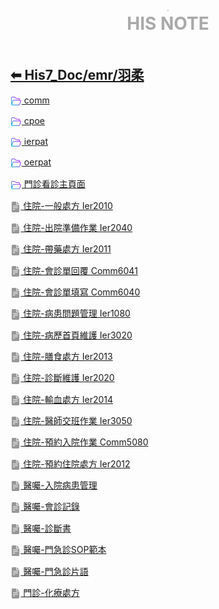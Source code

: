 <div style="text-align:center;padding-bottom: 20px">
  <div style="width: 100%;">
      <img src="../../his_clin/img/open-book.png" style="zoom:15%;" />
  </div>
  <b style="color: darkgray; font-size: 28px; margin-top: 10px">HIS NOTE</b>
</div>

## [⬅ His7_Doc/emr/羽柔](./His7_Doc_emr.md)

[<img src="../img/open-folder.png" style="zoom:3.5%; vertical-align: middle;" /> comm](./His7_Doc_emr_羽柔_comm.md)

[<img src="../img/open-folder.png" style="zoom:3.5%; vertical-align: middle;" /> cpoe](./His7_Doc_emr_羽柔_cpoe.md)

[<img src="../img/open-folder.png" style="zoom:3.5%; vertical-align: middle;" /> ierpat](./His7_Doc_emr_羽柔_ierpat.md)

[<img src="../img/open-folder.png" style="zoom:3.5%; vertical-align: middle;" /> oerpat](./His7_Doc_emr_羽柔_oerpat.md)

[<img src="../img/open-folder.png" style="zoom:3.5%; vertical-align: middle;" /> 門診看診主頁面](./His7_Doc_emr_羽柔_門診看診主頁面.md)

[<img src="../img/document2.png" style="zoom:3.2%; opacity:40%; vertical-align: middle;" /> 住院-一般處方 Ier2010](../../His7_Doc/emr/羽柔/住院-一般處方.md)

[<img src="../img/document2.png" style="zoom:3.2%; opacity:40%; vertical-align: middle;" /> 住院-出院準備作業 Ier2040](../../His7_Doc/emr/羽柔/住院-出院準備作業.md)

[<img src="../img/document2.png" style="zoom:3.2%; opacity:40%; vertical-align: middle;" /> 住院-帶藥處方 Ier2011](../../His7_Doc/emr/羽柔/住院-帶藥處方.md)

[<img src="../img/document2.png" style="zoom:3.2%; opacity:40%; vertical-align: middle;" /> 住院-會診單回覆 Comm6041](../../His7_Doc/emr/羽柔/住院-會診單回覆.md)

[<img src="../img/document2.png" style="zoom:3.2%; opacity:40%; vertical-align: middle;" /> 住院-會診單填寫 Comm6040](../../His7_Doc/emr/羽柔/住院-會診單填寫.md)

[<img src="../img/document2.png" style="zoom:3.2%; opacity:40%; vertical-align: middle;" /> 住院-病患問題管理 Ier1080](../../His7_Doc/emr/羽柔/住院-病患問題管理.md)

[<img src="../img/document2.png" style="zoom:3.2%; opacity:40%; vertical-align: middle;" /> 住院-病歷首頁維護 Ier3020](../../His7_Doc/emr/羽柔/住院-病歷首頁維護.md)

[<img src="../img/document2.png" style="zoom:3.2%; opacity:40%; vertical-align: middle;" /> 住院-膳食處方 Ier2013](../../His7_Doc/emr/羽柔/住院-膳食處方.md)

[<img src="../img/document2.png" style="zoom:3.2%; opacity:40%; vertical-align: middle;" /> 住院-診斷維護 Ier2020](../../His7_Doc/emr/羽柔/住院-診斷維護.md)

[<img src="../img/document2.png" style="zoom:3.2%; opacity:40%; vertical-align: middle;" /> 住院-輸血處方 Ier2014](../../His7_Doc/emr/羽柔/住院-輸血處方.md)

[<img src="../img/document2.png" style="zoom:3.2%; opacity:40%; vertical-align: middle;" /> 住院-醫師交班作業 Ier3050](../../His7_Doc/emr/羽柔/住院-醫師交班作業.md)

[<img src="../img/document2.png" style="zoom:3.2%; opacity:40%; vertical-align: middle;" /> 住院-預約入院作業 Comm5080](../../His7_Doc/emr/羽柔/住院-預約入院作業.md)

[<img src="../img/document2.png" style="zoom:3.2%; opacity:40%; vertical-align: middle;" /> 住院-預約住院處方 Ier2012](../../His7_Doc/emr/羽柔/住院-預約住院處方.md)

[<img src="../img/document2.png" style="zoom:3.2%; opacity:40%; vertical-align: middle;" /> 醫囑-入院病患管理](../../His7_Doc/emr/羽柔/醫囑-入院病患管理.md)

[<img src="../img/document2.png" style="zoom:3.2%; opacity:40%; vertical-align: middle;" /> 醫囑-會診記錄](../../His7_Doc/emr/羽柔/醫囑-會診記錄.md)

[<img src="../img/document2.png" style="zoom:3.2%; opacity:40%; vertical-align: middle;" /> 醫囑-診斷書](../../His7_Doc/emr/羽柔/醫囑-診斷書.md)

[<img src="../img/document2.png" style="zoom:3.2%; opacity:40%; vertical-align: middle;" /> 醫囑-門急診SOP範本](../../His7_Doc/emr/羽柔/醫囑-門急診SOP範本.md)

[<img src="../img/document2.png" style="zoom:3.2%; opacity:40%; vertical-align: middle;" /> 醫囑-門急診片語](../../His7_Doc/emr/羽柔/醫囑-門急診片語.md)

[<img src="../img/document2.png" style="zoom:3.2%; opacity:40%; vertical-align: middle;" /> 門診-化療處方](../../His7_Doc/emr/羽柔/門診-化療處方.md)
